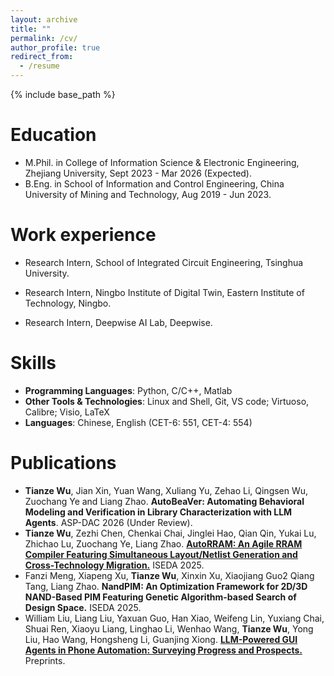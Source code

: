 ```yaml
---
layout: archive
title: ""
permalink: /cv/
author_profile: true
redirect_from:
  - /resume
---
```


{% include base_path %}

Education
======
* M.Phil. in College of Information Science & Electronic Engineering, Zhejiang University, Sept 2023 - Mar 2026 (Expected).
* B.Eng. in School of Information and Control Engineering, China University of Mining and Technology, Aug 2019 - Jun 2023.

Work experience
======
* Research Intern, School of Integrated Circuit Engineering, Tsinghua University.

* Research Intern, Ningbo Institute of Digital Twin, Eastern Institute of Technology, Ningbo. 

* Research Intern, Deepwise AI Lab, Deepwise. 
  
Skills
======
* **Programming Languages**: Python, C/C++, Matlab
* **Other Tools & Technologies**: Linux and Shell, Git, VS code; Virtuoso, Calibre; Visio, LaTeX 
* **Languages**: Chinese, English (CET-6: 551, CET-4: 554)

Publications
======
* **Tianze Wu**, Jian Xin, Yuan Wang, Xuliang Yu, Zehao Li, Qingsen Wu, Zuochang Ye and Liang Zhao. **AutoBeaVer: Automating Behavioral Modeling and Verification in Library Characterization with LLM Agents**. ASP-DAC 2026 (Under Review).
* **Tianze Wu**, Zezhi Chen, Chenkai Chai, Jinglei Hao, Qian Qin, Yukai Lu, Zhichao Lu, Zuochang Ye, Liang Zhao. **[AutoRRAM: An Agile RRAM Compiler Featuring Simultaneous Layout/Netlist Generation and Cross-Technology Migration.](https://w-tz.github.io/files/ISEDA'25-AutoRRAM-Poster-A0size(1189mmX841).pdf)** ISEDA 2025.
* Fanzi Meng, Xiapeng Xu, **Tianze Wu**, Xinxin Xu, Xiaojiang Guo2 Qiang Tang, Liang Zhao. **NandPIM: An Optimization Framework for 2D/3D NAND-Based PIM Featuring Genetic Algorithm-based Search of Design Space.** ISEDA 2025.
* William Liu, Liang Liu, Yaxuan Guo, Han Xiao, Weifeng Lin, Yuxiang Chai, Shuai Ren, Xiaoyu Liang, Linghao Li, Wenhao Wang, **Tianze Wu**, Yong Liu, Hao Wang, Hongsheng Li, Guanjing Xiong. **[LLM-Powered GUI Agents in Phone Automation: Surveying Progress and Prospects.](https://doi.org/10.20944/preprints202501.0413.v1)** Preprints.



